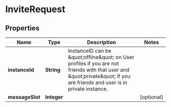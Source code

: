 

# InviteRequest


## Properties

| Name | Type | Description | Notes |
|------------ | ------------- | ------------- | -------------|
|**instanceId** | **String** | InstanceID can be \&quot;offline\&quot; on User profiles if you are not friends with that user and \&quot;private\&quot; if you are friends and user is in private instance. |  |
|**messageSlot** | **Integer** |  |  [optional] |



